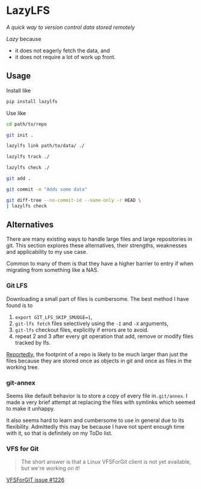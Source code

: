 # LazyLFS

*A quick way to version control data stored remotely*

*Lazy* because
* it does not eagerly fetch the data, and
* it does not require a lot of work up front.


## Usage

Install like

```bash
pip install lazylfs
```

Use like

```bash
cd path/to/repo

git init .

lazylfs link path/to/data/ ./

lazylfs track ./

lazylfs check ./

git add .

git commit -m "Adds some data"

git diff-tree --no-commit-id --name-only -r HEAD \
| lazylfs check
```


## Alternatives

There are many existing ways to handle large files and large repositories in git.
This section explores these alternatives, their strengths, weaknesses and applicability to my use case.

Common to many of them is that they have a higher barrier to entry if when migrating from something like a NAS.

### Git LFS

Downloading a small part of files is cumbersome.
The best method I have found is to
1. `export GIT_LFS_SKIP_SMUDGE=1`,
2. `git-lfs fetch` files selectively using the `-I` and `-X` arguments,
3. `git-lfs` checkout files, explicitly if errors are to avoid.
4. repeat 2 and 3 after every git operation that add, remove or modify files tracked by lfs.

[Reportedly](https://stackoverflow.com/a/4327707), the footprint of a repo is likely to be much larger than just the files because they are stored once as objects in git and once as files in the working tree.

### git-annex

Seems like default behavior is to store a copy of every file in`.git/annex`.
I made a very brief attempt at replacing the files with symlinks which seemed to make it unhappy.

It also seems hard to learn and cumbersome to use in general due to its flexibility.
Admittedly this may be because I have not spent enough time with it, so that is definitely on my ToDo list.

### VFS for Git

> The short answer is that a Linux VFSForGit client is not yet available, but we're working on it!

[VFSForGIT issue #1226](https://github.com/microsoft/VFSForGit/issues/1226)
